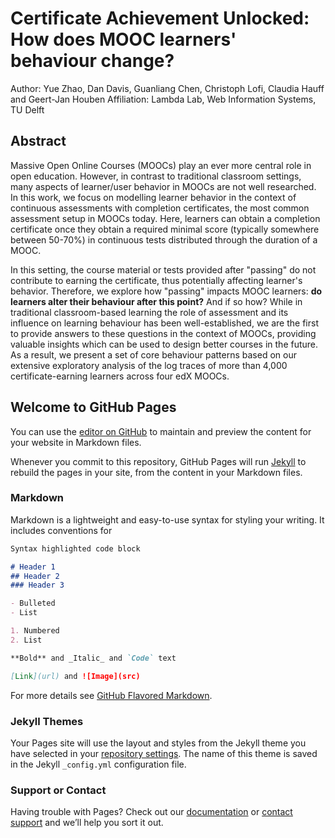 # Certificate Achievement Unlocked: How does MOOC learners' behaviour change?

Author: Yue Zhao, Dan Davis, Guanliang Chen, Christoph Lofi, Claudia Hauff and Geert-Jan Houben
Affiliation: Lambda Lab, Web Information Systems, TU Delft

## Abstract
Massive Open Online Courses (MOOCs) play an ever more central role in open education. However, in contrast to traditional classroom settings, many aspects of learner/user behavior in MOOCs are not well researched. In this work, we focus on modelling learner behavior in the context of continuous assessments with completion certificates, the most common assessment setup in MOOCs today. Here, learners can obtain a completion certificate once they obtain a required minimal score (typically somewhere between 50-70%) in continuous tests distributed through the duration of a MOOC.

In this setting, the course material or tests provided after "passing" do not contribute to earning the certificate, thus potentially affecting learner's behavior. Therefore, we explore how "passing" impacts MOOC learners: **do learners alter their behaviour after this point?** And if so how? While in traditional classroom-based learning the role of assessment and its influence on learning behaviour has been well-established, we are the first to provide answers to these questions in the context of MOOCs, providing valuable insights which can be used to design better courses in the future. As a result, we present a set of core behaviour patterns based on our extensive exploratory analysis of the log traces of more than 4,000 certificate-earning learners across four edX MOOCs.

## Welcome to GitHub Pages

You can use the [editor on GitHub](https://github.com/Yue-ZHAO/umap2017/edit/master/index.md) to maintain and preview the content for your website in Markdown files.

Whenever you commit to this repository, GitHub Pages will run [Jekyll](https://jekyllrb.com/) to rebuild the pages in your site, from the content in your Markdown files.

### Markdown

Markdown is a lightweight and easy-to-use syntax for styling your writing. It includes conventions for

```markdown
Syntax highlighted code block

# Header 1
## Header 2
### Header 3

- Bulleted
- List

1. Numbered
2. List

**Bold** and _Italic_ and `Code` text

[Link](url) and ![Image](src)
```

For more details see [GitHub Flavored Markdown](https://guides.github.com/features/mastering-markdown/).

### Jekyll Themes

Your Pages site will use the layout and styles from the Jekyll theme you have selected in your [repository settings](https://github.com/Yue-ZHAO/umap2017/settings). The name of this theme is saved in the Jekyll `_config.yml` configuration file.

### Support or Contact

Having trouble with Pages? Check out our [documentation](https://help.github.com/categories/github-pages-basics/) or [contact support](https://github.com/contact) and we’ll help you sort it out.
